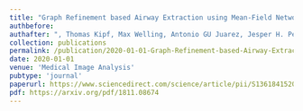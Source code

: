 ```yaml
---
title: "Graph Refinement based Airway Extraction using Mean-Field Networks and Graph Neural Networks"
authbefore: 
authafter: ", Thomas Kipf, Max Welling, Antonio GU Juarez, Jesper H. Pedersen, Jens Petersen, Marleen de Bruijne"
collection: publications
permalink: /publication/2020-01-01-Graph-Refinement-based-Airway-Extraction-using-Mean-Field-Networks-and-Graph-Neural-Networks
date: 2020-01-01
venue: 'Medical Image Analysis'
pubtype: 'journal'
paperurl: https://www.sciencedirect.com/science/article/pii/S1361841520301158
pdf: https://arxiv.org/pdf/1811.08674
---
```

